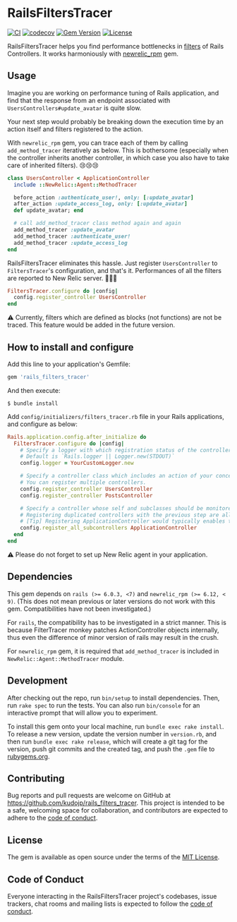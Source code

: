 # RailsFiltersTracer

[![CI](https://github.com/kudojp/rails_filters_tracer/workflows/CI/badge.svg?branch=main)](https://github.com/kudojp/rails_filters_tracer/actions?query=workflow%3ACI+branch%3Amain)
[![codecov](https://codecov.io/gh/kudojp/rails_filters_tracer/branch/main/graph/badge.svg?token=KSQO6HIAUH)](https://codecov.io/gh/kudojp/rails_filters_tracer)
[![Gem Version](https://badge.fury.io/rb/rails_filters_tracer.svg)](https://badge.fury.io/rb/rails_filters_tracer)
[![License](https://img.shields.io/github/license/kudojp/rails_filters_tracer)](./LICENSE)

RailsFiltersTracer helps you find performance bottlenecks in [filters](https://guides.rubyonrails.org/action_controller_overview.html#filters) of Rails Controllers. It works harmoniously with [newrelic_rpm](https://rubygems.org/gems/newrelic_rpm) gem.

## Usage

Imagine you are working on performance tuning of Rails application, and find that the response from an endpoint associated with `UsersControllers#update_avatar` is quite slow.

Your next step would probably be breaking down the execution time by an action itself and filters registered to the action.

With `newrelic_rpm` gem, you can trace each of them by calling `add_method_tracer` iteratively as below. This is bothersome (especially when the controller inherits another controller, in which case you also have to take care of inherited filters). 😢😢😢

```rb
class UsersController < ApplicationController
  include ::NewRelic::Agent::MethodTracer

  before_action :authenticate_user!, only: [:update_avatar]
  after_action :update_access_log, only: [:update_avatar]
  def update_avatar; end

  # call add_method_tracer class method again and again
  add_method_tracer :update_avatar
  add_method_tracer :authenticate_user!
  add_method_tracer :update_access_log
end
```

RailsFiltersTracer eliminates this hassle. Just register `UsersController` to `FiltersTracer`'s configuration, and that's it. Performances of all the filters are reported to New Relic server. 🎉🎉🎉

```rb
FiltersTracer.configure do |config|
  config.register_controller UsersController
end
```

⚠️ Currently, filters which are defined as blocks (not functions) are not be traced. This feature would be added in the future version.

## How to install and configure

Add this line to your application's Gemfile:

```ruby
gem 'rails_filters_tracer'
```

And then execute:

```
$ bundle install
```

Add `config/initializers/filters_tracer.rb` file in your Rails applications, and configure as below:

```rb
Rails.application.config.after_initialize do
  FiltersTracer.configure do |config|
    # Specify a logger with which registration status of the controller is logged.
    # Default is `Rails.logger || Logger.new(STDOUT)`
    config.logger = YourCustomLogger.new

    # Specify a controller class which includes an action of your concern.
    # You can register multiple controllers.
    config.register_controller UsersController
    config.register_controller PostsController

    # Specify a controller whose self and subclasses should be monitored.
    # Registering duplicated controllers with the previous step are allowed.
    # [Tip] Registering ApplicationController would typically enables to monitor all the filters in Rails app.
    config.register_all_subcontrollers ApplicationController
  end
end
```

⚠️ Please do not forget to set up New Relic agent in your application.

## Dependencies

This gem depends on `rails (>= 6.0.3, <7)` and `newrelic_rpm (>= 6.12, < 9)`.
(This does not mean previous or later versions do not work with this gem. Compatibilities have not been investigated.)

For `rails`, the compatibility has to be investigated in a strict manner. This is because FilterTracer monkey patches ActionController objects internally, thus even the difference of minor version of rails may result in the crush.

For `newrelic_rpm` gem, it is required that `add_method_tracer` is included in `NewRelic::Agent::MethodTracer` module.

## Development

After checking out the repo, run `bin/setup` to install dependencies. Then, run `rake spec` to run the tests. You can also run `bin/console` for an interactive prompt that will allow you to experiment.

To install this gem onto your local machine, run `bundle exec rake install`. To release a new version, update the version number in `version.rb`, and then run `bundle exec rake release`, which will create a git tag for the version, push git commits and the created tag, and push the `.gem` file to [rubygems.org](https://rubygems.org).

## Contributing

Bug reports and pull requests are welcome on GitHub at https://github.com/kudojp/rails_filters_tracer. This project is intended to be a safe, welcoming space for collaboration, and contributors are expected to adhere to the [code of conduct](https://github.com/kudojp/rails_filters_tracer/blob/master/CODE_OF_CONDUCT.md).

## License

The gem is available as open source under the terms of the [MIT License](https://opensource.org/licenses/MIT).

## Code of Conduct

Everyone interacting in the RailsFiltersTracer project's codebases, issue trackers, chat rooms and mailing lists is expected to follow the [code of conduct](https://github.com/[USERNAME]/rails_filters_tracer/blob/master/CODE_OF_CONDUCT.md).
